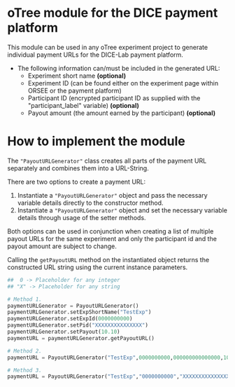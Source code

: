 # oTree module for the DICE payment platform

This module can be used in any oTree experiment project to generate individual payment URLs for the DICE-Lab payment platform.

* The following information can/must be included in the generated URL:
    * Experiment short name **(optional)**
    * Experiment ID (can be found either on the experiment page within ORSEE or the payment platform)
    * Participant ID (encrypted participant ID as supplied with the "participant_label" variable) **(optional)**
    * Payout amount (the amount earned by the participant) **(optional)**

# How to implement the module

The `"PayoutURLGenerator"` class creates all parts of the payment URL separately and combines them into a URL-String.

There are two options to create a payment URL: 
1. Instantiate a `"PayoutURLGenerator"` object and pass the necessary variable details directly to the constructor method.
2. Instantiate a `"PayoutURLGenerator"` object and set the necessary variable details through usage of the setter methods. 

Both options can be used in conjunction when creating a list of multiple payout URLs for the same experiment and only the participant id and the payout amount are subject to change.

Calling the `getPayoutURL` method on the instantiated object returns the constructed URL string using the current instance parameters.

```python
##  0 -> Placeholder for any integer
## "X" -> Placeholder for any string

# Method 1.
paymentURLGenerator = PayoutURLGenerator()
paymentURLGenerator.setExpShortName("TestExp")
paymentURLGenerator.setExpId(0000000000)
paymentURLGenerator.setPid("XXXXXXXXXXXXXXX")
paymentURLGenerator.setPayout(10.10)
paymentURL = paymentURLGenerator.getPayoutURL()

# Method 2.
paymentURL = PayoutURLGenerator("TestExp",0000000000,000000000000000,10.10).getPayoutURL()

# Method 3.
paymentURL = PayoutURLGenerator("TestExp","0000000000","XXXXXXXXXXXXXXX",10.10).getPayoutURL()
```